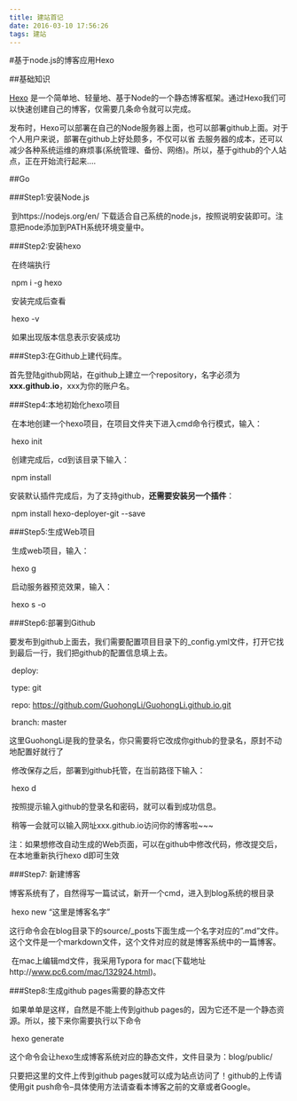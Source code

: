 ```yaml
---
title: 建站首记
date: 2016-03-10 17:56:26
tags: 建站
---
```

#基于node.js的博客应用Hexo 

##基础知识

[Hexo](http://hexo.io/) 是一个简单地、轻量地、基于Node的一个静态博客框架。通过Hexo我们可以快速创建自己的博客，仅需要几条命令就可以完成。

发布时，Hexo可以部署在自己的Node服务器上面，也可以部署github上面。对于个人用户来说，部署在github上好处颇多，不仅可以省 去服务器的成本，还可以减少各种系统运维的麻烦事(系统管理、备份、网络)。所以，基于github的个人站点，正在开始流行起来….

##Go

###Step1:安装Node.js

​	到https://nodejs.org/en/ 下载适合自己系统的node.js，按照说明安装即可。注意把node添加到PATH系统环境变量中。

###Step2:安装hexo

​	在终端执行

​		npm i -g hexo

​	安装完成后查看

​		hexo -v

​	如果出现版本信息表示安装成功

###Step3:在Github上建代码库。

​	首先登陆github网站，在github上建立一个repository，名字必须为**xxx.github.io**，xxx为你的账户名。

###Step4:本地初始化hexo项目

​	在本地创建一个hexo项目，在项目文件夹下进入cmd命令行模式，输入：

​		hexo init

​	创建完成后，cd到该目录下输入：

​		npm install

​	安装默认插件完成后，为了支持github，**还需要安装另一个插件**：

​		npm install hexo-deployer-git --save

###Step5:生成Web项目

​	生成web项目，输入：

​		hexo g

​	启动服务器预览效果，输入：

​		hexo s -o

###Step6:部署到Github

​	要发布到github上面去，我们需要配置项目目录下的_config.yml文件，打开它找到最后一行，我们把github的配置信息填上去。

​	deploy:

​		type: git

​		repo: https://github.com/GuohongLi/GuohongLi.github.io.git

​		branch: master

​	这里GuohongLi是我的登录名，你只需要将它改成你github的登录名，原封不动地配置好就行了

​	修改保存之后，部署到github托管，在当前路径下输入：

​		hexo d

​	按照提示输入github的登录名和密码，就可以看到成功信息。

​	稍等一会就可以输入网址xxx.github.io访问你的博客啦~~~

​	注：如果想修改自动生成的Web页面，可以在github中修改代码，修改提交后，在本地重新执行hexo d即可生效

###Step7: 新建博客

​	博客系统有了，自然得写一篇试试，新开一个cmd，进入到blog系统的根目录

​		hexo new “这里是博客名字”

​	这行命令会在blog目录下的source/_posts下面生成一个名字对应的”.md”文件。这个文件是一个markdown文件，这个文件对应的就是博客系统中的一篇博客。

​	在mac上编辑md文件，我采用Typora for mac(下载地址http://www.pc6.com/mac/132924.html)。

###Step8:生成github pages需要的静态文件

​	如果单单是这样，自然是不能上传到github pages的，因为它还不是一个静态资源。所以，接下来你需要执行以下命令

​		hexo generate

​	这个命令会让hexo生成博客系统对应的静态文件，文件目录为：blog/public/

只要把这里的文件上传到github pages就可以成为站点访问了！github的上传请使用git push命令–具体使用方法请查看本博客之前的文章或者Google。





​	







